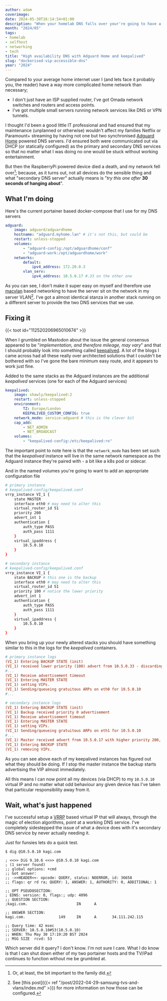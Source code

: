 ```yaml
---
author: adam
coverimage:
date: 2024-05-30T16:14:54+01:00
description: "When your homelab DNS falls over your're going to have a bad time. This is a solution that keeps the family happy."
month: "2024/05"
tags:
- homelab
- selfhost
- networking
- tech
title: "High availability DNS with Adguard Home and keepalived"
slug: "dockerised-vip-accessible-dns"
year: "2024"
---
```


Compared to your average home internet user I (and lets face it probably you, the reader) have a way more complicated home network than necessary;

 * I don't just have an ISP supplied router, I've got Omada network switches and routers and access points. 
 * I've got multiple small servers running network services like DNS or VPN tunnels. 

I thought I'd been a good little IT professional and had ensured that my maintenance (unplanned or otherwise) wouldn't affect my families Netflix or Paramount+ streaming by having not one but two synchronised [Adguard Home](https://adguard.com/en/adguard-home/overview.html) powered DNS servers. I'd ensured both were communicated out via DHCP (or statically configured) as the primary and secondary DNS services so that no matter what I was doing no one would be stuck without working entertainment.

But then the RaspberryPi powered device died a death, and my network fell over[^1]; because, as it turns out, not all devices do the sensible thing and what "secondary DNS server" actually means is "_try this one after_ __30 seconds of hanging about__".

<!--more-->

## What I'm doing

Here's the current portainer based docker-compose that I use for my DNS servers

```yaml
adguard:
    image: adguard/adguardhome
    hostname: "adguard.myhome.lan" # it's not this, but could be
    restart: unless-stopped
    volumes:
        - "adguard-config:/opt/adguardhome/conf"
        - "adguard-work:/opt/adguardhome/work"
    networks:
        default:
            ipv4_address: 172.20.0.3
        vlan_serv:
            ipv4_address: 10.5.0.17 #.33 on the other one
```

As you can see, I don't make it super easy on myself and therefore use [macvlan](https://docs.docker.com/network/drivers/macvlan/) based networking to have the server sit on the network in my server VLAN[^2]. I've got a almost identical stanza in another stack running on a different server to provide the two DNS services that we use.

## Fixing it

{{< toot id="112520206965010674" >}}

When I grumbled on Mastodon about the issue the general consensus appeared to be "_implementation, and therefore mileage, may vary_" and that I should probably look into something called [keepalived](https://www.keepalived.org/). A lot of the blogs I came across had all these really over architected solutions that I couldn't be bothered with so I've gone the bare minimum easy route, and it appears to work just fine.

Added to the same stacks as the Adguard instances are the additional _keepalived_ services (one for each of the Adguard services)

```yaml
keepalived:
    image: shawly/keepalived:2
    restart: unless-stopped
    environment:
        TZ: Europe/London
        KEEPALIVED_CUSTOM_CONFIG: true
    network_mode: service:adguard # this is the clever bit
    cap_add:
        - NET_ADMIN
        - NET_BROADCAST
    volumes:
        - "keepalived-config:/etc/keepalived:ro"
```

The important point to note here is that the `network_mode` has been set such that the _keepalived_ instance will live in the same network namespace as the Adguard instance they're paired with - a bit like a k8s pod or sidecar.

And in the named volumes you're going to want to add an appropriate configuration file

```bash
# primary instance
# keepalived-config/keepalived.conf
vrrp_instance VI_1 {
    state MASTER
    interface eth0 # may need to alter this
    virtual_router_id 51
    priority 200
    advert_int 1
    authentication {
        auth_type PASS
        auth_pass 1111
    }
    virtual_ipaddress {
        10.5.0.10
    }
}

# secondary instance
# keepalived-config/keepalived.conf
vrrp_instance VI_1 {
    state BACKUP # this one is the backup
    interface eth0 # may need to alter this
    virtual_router_id 51
    priority 100 # notice the lower priority
    advert_int 1
    authentication {
        auth_type PASS
        auth_pass 1111
    }
    virtual_ipaddress {
        10.5.0.10
    }
}
```

When you bring up your newly altered stacks you should have something similar to this in the logs for the _keepalived_ containers.

```ini
# primary instance logs
(VI_1) Entering BACKUP STATE (init)
(VI_1) received lower priority (100) advert from 10.5.0.33 - discarding
#...
(VI_1) Receive advertisement timeout
(VI_1) Entering MASTER STATE
(VI_1) setting VIPs.
(VI_1) Sending/queueing gratuitous ARPs on eth0 for 10.5.0.10
#...

# secondary instance logs
(VI_1) Entering BACKUP STATE (init)
(VI_1) Backup received priority 0 advertisement
(VI_1) Receive advertisement timeout
(VI_1) Entering MASTER STATE
(VI_1) setting VIPs.
(VI_1) Sending/queueing gratuitous ARPs on eth1 for 10.5.0.10
#...
(VI_1) Master received advert from 10.5.0.17 with higher priority 200, ours 100
(VI_1) Entering BACKUP STATE
(VI_1) removing VIPs.
```

As you can see above each of my keepalived instances has figured out what they should be doing. If I stop the master instance the backup starts advertising the VIP almost immediately.

All this means I can now point all my devices (via DHCP) to my `10.5.0.10` virtual IP and no matter what odd behaviour any given device has I've taken that particular responsibility away from it. 

## Wait, what's just happened

I've successful setup a [VRRP](https://en.wikipedia.org/wiki/Virtual_Router_Redundancy_Protocol) based virtual IP that will always, through the magic of election algorithms, point at a working DNS service. I've completely sidestepped the issue of what a device does with it's secondary DNS service by never actually needing it.

Just for funsies lets do a quick test.

```shell
$ dig @10.5.0.10 kagi.com

; <<>> DiG 9.10.6 <<>> @10.5.0.10 kagi.com
; (1 server found)
;; global options: +cmd
;; Got answer:
;; ->>HEADER<<- opcode: QUERY, status: NOERROR, id: 36658
;; flags: qr rd ra; QUERY: 1, ANSWER: 1, AUTHORITY: 0, ADDITIONAL: 1

;; OPT PSEUDOSECTION:
; EDNS: version: 0, flags:; udp: 4096
;; QUESTION SECTION:
;kagi.com.                      IN      A

;; ANSWER SECTION:
kagi.com.               149     IN      A       34.111.242.115

;; Query time: 42 msec
;; SERVER: 10.5.0.10#53(10.5.0.10)
;; WHEN: Thu May 30 17:19:20 BST 2024
;; MSG SIZE  rcvd: 53
```

Which server did it query? I don't know. I'm not sure I care. What I do know is that I can shut down either of my two portainer hosts and the TV/iPad continues to function without me be grumbled at.

[^1]: Or, at least, the bit important to the family did.
[^2]: See [this post]({{< ref "/post/2022-04-29-samsung-tvs-and-vlans/index.md" >}}) for more information on how those can be configured.